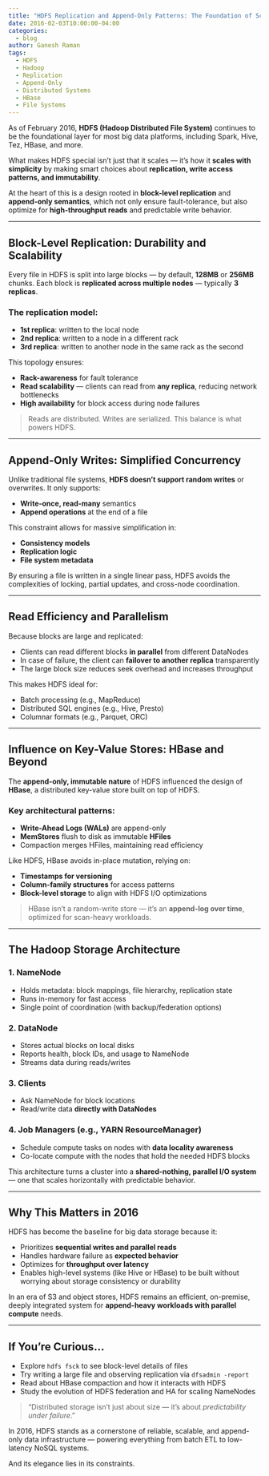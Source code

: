```yaml
---
title: "HDFS Replication and Append-Only Patterns: The Foundation of Scalable Distributed Storage"
date: 2016-02-03T10:00:00-04:00
categories:
  - blog
author: Ganesh Raman
tags:
  - HDFS
  - Hadoop
  - Replication
  - Append-Only
  - Distributed Systems
  - HBase
  - File Systems
---
```


As of February 2016, **HDFS (Hadoop Distributed File System)** continues to be the foundational layer for most big data platforms, including Spark, Hive, Tez, HBase, and more.

What makes HDFS special isn’t just that it scales — it’s how it **scales with simplicity** by making smart choices about **replication, write access patterns, and immutability**.

At the heart of this is a design rooted in **block-level replication** and **append-only semantics**, which not only ensure fault-tolerance, but also optimize for **high-throughput reads** and predictable write behavior.

---

## Block-Level Replication: Durability and Scalability

Every file in HDFS is split into large blocks — by default, **128MB** or **256MB** chunks. Each block is **replicated across multiple nodes** — typically **3 replicas**.

### The replication model:

- **1st replica**: written to the local node
- **2nd replica**: written to a node in a different rack
- **3rd replica**: written to another node in the same rack as the second

This topology ensures:

- **Rack-awareness** for fault tolerance
- **Read scalability** — clients can read from **any replica**, reducing network bottlenecks
- **High availability** for block access during node failures

> Reads are distributed. Writes are serialized. This balance is what powers HDFS.

---

## Append-Only Writes: Simplified Concurrency

Unlike traditional file systems, **HDFS doesn’t support random writes** or overwrites. It only supports:

- **Write-once, read-many** semantics
- **Append operations** at the end of a file

This constraint allows for massive simplification in:

- **Consistency models**
- **Replication logic**
- **File system metadata**

By ensuring a file is written in a single linear pass, HDFS avoids the complexities of locking, partial updates, and cross-node coordination.

---

## Read Efficiency and Parallelism

Because blocks are large and replicated:

- Clients can read different blocks **in parallel** from different DataNodes
- In case of failure, the client can **failover to another replica** transparently
- The large block size reduces seek overhead and increases throughput

This makes HDFS ideal for:

- Batch processing (e.g., MapReduce)
- Distributed SQL engines (e.g., Hive, Presto)
- Columnar formats (e.g., Parquet, ORC)

---

## Influence on Key-Value Stores: HBase and Beyond

The **append-only, immutable nature** of HDFS influenced the design of **HBase**, a distributed key-value store built on top of HDFS.

### Key architectural patterns:

- **Write-Ahead Logs (WALs)** are append-only
- **MemStores** flush to disk as immutable **HFiles**
- Compaction merges HFiles, maintaining read efficiency

Like HDFS, HBase avoids in-place mutation, relying on:

- **Timestamps for versioning**
- **Column-family structures** for access patterns
- **Block-level storage** to align with HDFS I/O optimizations

> HBase isn’t a random-write store — it’s an **append-log over time**, optimized for scan-heavy workloads.

---

## The Hadoop Storage Architecture

### 1. **NameNode**

- Holds metadata: block mappings, file hierarchy, replication state
- Runs in-memory for fast access
- Single point of coordination (with backup/federation options)

### 2. **DataNode**

- Stores actual blocks on local disks
- Reports health, block IDs, and usage to NameNode
- Streams data during reads/writes

### 3. **Clients**

- Ask NameNode for block locations
- Read/write data **directly with DataNodes**

### 4. **Job Managers (e.g., YARN ResourceManager)**

- Schedule compute tasks on nodes with **data locality awareness**
- Co-locate compute with the nodes that hold the needed HDFS blocks

This architecture turns a cluster into a **shared-nothing, parallel I/O system** — one that scales horizontally with predictable behavior.

---

## Why This Matters in 2016

HDFS has become the baseline for big data storage because it:

- Prioritizes **sequential writes and parallel reads**
- Handles hardware failure as **expected behavior**
- Optimizes for **throughput over latency**
- Enables high-level systems (like Hive or HBase) to be built without worrying about storage consistency or durability

In an era of S3 and object stores, HDFS remains an efficient, on-premise, deeply integrated system for **append-heavy workloads with parallel compute** needs.

---

## If You’re Curious…

- Explore `hdfs fsck` to see block-level details of files
- Try writing a large file and observing replication via `dfsadmin -report`
- Read about HBase compaction and how it interacts with HDFS
- Study the evolution of HDFS federation and HA for scaling NameNodes

> “Distributed storage isn’t just about size — it’s about *predictability under failure*.”

In 2016, HDFS stands as a cornerstone of reliable, scalable, and append-only data infrastructure — powering everything from batch ETL to low-latency NoSQL systems.

And its elegance lies in its constraints.